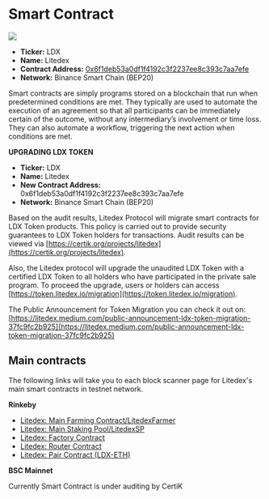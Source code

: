 # Smart Contract

![](../../.gitbook/assets/15.-token-\_-smart-contract.svg)

* **Ticker:** LDX
* **Name:** Litedex
* **Contract Address:** [0x6f1deb53a0df1f4192c3f2237ee8c393c7aa7efe](https://bscscan.com/token/0x6f1deb53a0df1f4192c3f2237ee8c393c7aa7efe)
* **Network:** Binance Smart Chain (BEP20)&#x20;

Smart contracts are simply programs stored on a blockchain that run when predetermined conditions are met. They typically are used to automate the execution of an agreement so that all participants can be immediately certain of the outcome, without any intermediary’s involvement or time loss. They can also automate a workflow, triggering the next action when conditions are met.



**UPGRADING LDX TOKEN**

* **Ticker:** LDX
* **Name:** Litedex
* **New Contract Address:** 0x6f1deb53a0df1f4192c3f2237ee8c393c7aa7efe
* **Network:** Binance Smart Chain (BEP20)&#x20;

Based on the audit results, Litedex Protocol will migrate smart contracts for LDX Token products. This policy is carried out to provide security guarantees to LDX Token holders for transactions. Audit results can be viewed via [https://certik.org/projects/litedex](https://certik.org/projects/litedex).

Also, the Litedex protocol will upgrade the unaudited LDX Token with a certified LDX Token to all holders who have participated in the private sale program. To proceed the upgrade, users or holders can access [https://token.litedex.io/migration](https://token.litedex.io/migration).

The Public Announcement for Token Migration you can check it out on: [https://litedex.medium.com/public-announcement-ldx-token-migration-37fc9fc2b925](https://litedex.medium.com/public-announcement-ldx-token-migration-37fc9fc2b925)



## Main contracts

The following links will take you to each block scanner page for Litedex's main smart contracts in testnet network.

**Rinkeby**

* [Litedex: Main Farming Contract/LitedexFarmer](https://rinkeby.etherscan.io/address/0x22e57e66865f75c2e79d45aaeff9afd7c57c98ff#code)
* [Litedex: Main Staking Pool/LitedexSP](https://rinkeby.etherscan.io/address/0xc5c6a872b0ef7bbdeb42d95745c4b19ce3a2814c)
* [Litedex: Factory Contract](https://rinkeby.etherscan.io/address/0x154719241ed12011c0a722ca5226ee2099a82d38#code)
* [Litedex: Router Contract](https://rinkeby.etherscan.io/address/0xb05a6b43020f67784275b2ce3be6c34c7d564c04#code)
* [Litedex: Pair Contract (LDX-ETH)](https://rinkeby.etherscan.io/address/0xa71ea99abb7a34956da9fb35f96ca9d8b21fd5f5#code)

**BSC Mainnet**

Currently Smart Contract is under auditing by CertiK
